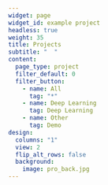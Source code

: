 ```yaml
---
widget: page
widget_id: example project
headless: true
weight: 35
title: Projects
subtitle: "  "
content:
  page_type: project
  filter_default: 0
  filter_button:
    - name: All
      tag: "*"
    - name: Deep Learning
      tag: Deep Learning
    - name: Other
      tag: Demo
design:
  columns: "1"
  view: 2
  flip_alt_rows: false
  background:
    image: pro_back.jpg
---
```

